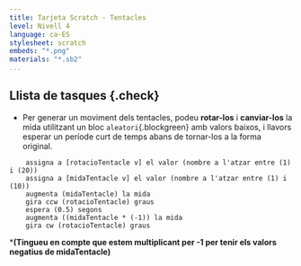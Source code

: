 ```yaml
---
title: Tarjeta Scratch - Tentacles
level: Nivell 4
language: ca-ES
stylesheet: scratch
embeds: "*.png"
materials: "*.sb2"
...
```


## Llista de tasques {.check}


+ Per generar un moviment dels tentacles, podeu **rotar-los** i **canviar-los** la mida utilitzant un bloc `aleatori`{.blockgreen} amb valors baixos, i llavors esperar un període curt de temps abans de tornar-los a la forma original.
```scratch
	assigna a [rotacioTentacle v] el valor (nombre a l'atzar entre (1) i (20))
	assigna a [midaTentacle v] el valor (nombre a l'atzar entre (1) i (10))
	augmenta (midaTentacle) la mida
	gira ccw (rotacioTentacle) graus
	espera (0.5) segons
	augmenta ((midaTentacle * (-1)) la mida
	gira cw (rotacioTentacle) graus
```
	
***(Tingueu en compte que estem multiplicant per -1 per tenir els valors negatius de midaTentacle)**
	
